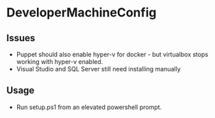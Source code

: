 # DeveloperMachineConfig

## Issues

* Puppet should also enable hyper-v for docker - but virtualbox stops working with hyper-v enabled.
* Visual Studio and SQL Server still need installing manually

## Usage

* Run setup.ps1 from an elevated powershell prompt.